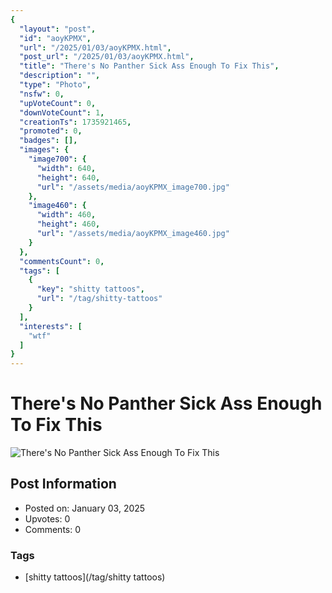 ```yaml
---
{
  "layout": "post",
  "id": "aoyKPMX",
  "url": "/2025/01/03/aoyKPMX.html",
  "post_url": "/2025/01/03/aoyKPMX.html",
  "title": "There's No Panther Sick Ass Enough To Fix This",
  "description": "",
  "type": "Photo",
  "nsfw": 0,
  "upVoteCount": 0,
  "downVoteCount": 1,
  "creationTs": 1735921465,
  "promoted": 0,
  "badges": [],
  "images": {
    "image700": {
      "width": 640,
      "height": 640,
      "url": "/assets/media/aoyKPMX_image700.jpg"
    },
    "image460": {
      "width": 460,
      "height": 460,
      "url": "/assets/media/aoyKPMX_image460.jpg"
    }
  },
  "commentsCount": 0,
  "tags": [
    {
      "key": "shitty tattoos",
      "url": "/tag/shitty-tattoos"
    }
  ],
  "interests": [
    "wtf"
  ]
}
---
```


# There's No Panther Sick Ass Enough To Fix This

![There's No Panther Sick Ass Enough To Fix This](/assets/media/aoyKPMX_image700.jpg)

## Post Information

- Posted on: January 03, 2025
- Upvotes: 0
- Comments: 0

### Tags

- [shitty tattoos](/tag/shitty tattoos)
